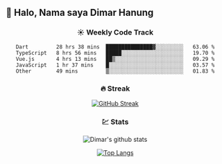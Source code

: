 ## 👋 Halo, Nama saya **Dimar Hanung**

<center>

### :sunny: Weekly Code Track
<!--START_SECTION:waka-->

```text
Dart         28 hrs 38 mins  ███████████████▓░░░░░░░░░   63.06 %
TypeScript   8 hrs 56 mins   █████░░░░░░░░░░░░░░░░░░░░   19.70 %
Vue.js       4 hrs 13 mins   ██▒░░░░░░░░░░░░░░░░░░░░░░   09.29 %
JavaScript   1 hr 37 mins    █░░░░░░░░░░░░░░░░░░░░░░░░   03.57 %
Other        49 mins         ▒░░░░░░░░░░░░░░░░░░░░░░░░   01.83 %
```

<!--END_SECTION:waka-->

### :fire: Streak

[![GitHub Streak](http://github-readme-streak-stats.herokuapp.com?user=dimar-hanung)](https://git.io/streak-stats)

### :chart: Stats

![Dimar's github stats](https://github-readme-stats.vercel.app/api?username=dimar-hanung&show_icons=true&theme=vue)

[![Top Langs](https://github-readme-stats.vercel.app/api/top-langs/?username=dimar-hanung)](#)

</center>

